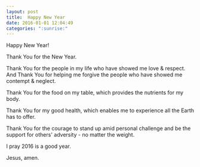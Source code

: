```yaml
---
layout: post
title:  Happy New Year
date: 2016-01-01 12:04:49
categories: ":sunrise:"
---
```


<p>Happy New Year!</p>

<p>Thank You for the New Year.</p>

<p>Thank You for the people in my life who have showed me love & respect. And Thank You for helping me forgive the people who have showed me contempt & neglect.</p>

<p>Thank You for the food on my table, which provides the nutrients for my body.</p>

<p>Thank You for my good health, which enables me to experience all the Earth has to offer.</p>

<p>Thank You for the courage to stand up amid personal challenge and be the support for others' adversity - no matter the weight.</p>

<p>I pray 2016 is a good year.</p>

<p>Jesus, amen.</p>
